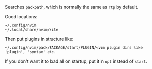 Searches `packpath`, which is normally the same as `rtp` by default.

Good locations:

```
~/.config/nvim
~/.local/share/nvim/site
```

Then put plugins in structure like:

```
~/.config/nvim/pack/PACKAGE/start/PLUGIN/<vim plugin dirs like 'plugin', 'syntax' etc.
```

If you don't want it to load all on startup, put it in `opt` instead of `start`.
